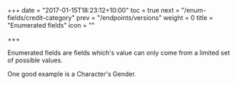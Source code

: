 +++
date = "2017-01-15T18:23:12+10:00"
toc = true
next = "/enum-fields/credit-category"
prev = "/endpoints/versions"
weight = 0
title = "Enumerated fields"
icon = "<b class='fa fa-list-ol'></b>"

+++

Enumerated fields are fields which's value can only come from a limited set of possible values.

One good example is a Character's Gender.
